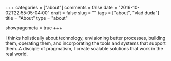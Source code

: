+++
categories = ["about"]
comments = false
date = "2016-10-02T22:55:05-04:00"
draft = false
slug = ""
tags = ["about", "vlad duda"]
title = "About"
type = "about"

showpagemeta = true
+++ 

I thinks holistically about technology, envisioning better processes, building them, operating them, and incorporating the tools and systems that support them. A disciple of pragmatism, I create scalable solutions that work in the real world.

